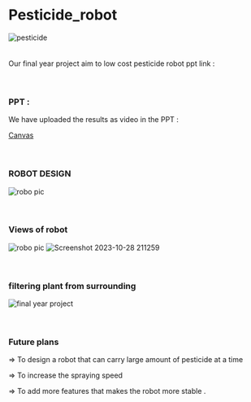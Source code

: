 # Pesticide_robot
![pesticide](https://github.com/Dhana-karthik/Pesticide_robot/assets/147986718/a338c3c5-492f-4b29-ab7d-265b970cc4e1)
<br><br><br>
Our final year project aim to low cost pesticide robot ppt link :
<br><br><br>
### PPT :

We have uploaded the results as video in the PPT : 

<a href="https://www.canva.com/design/DAFyj_LkiyY/oC2Wj-Psn2OYXDa8Oe226g/edit"> Canvas </a>
<br><br><br>
### ROBOT DESIGN

![robo pic](https://github.com/Dhana-karthik/Pesticide_robot/assets/147986718/64c2883a-4942-4bb7-9540-65aeae4f6566)
<br><br><br>
### Views of robot

![robo pic](https://github.com/Dhana-karthik/Pesticide_robot/assets/147986718/0a567d9f-693b-4e90-9d6b-61a4d1144c68)
![Screenshot 2023-10-28 211259](https://github.com/Dhana-karthik/Pesticide_robot/assets/147986718/c6e3b2a8-cf3e-4af0-95d8-e0fb364ff158)
<br><br><br>
### filtering plant from surrounding

![final year project ](https://github.com/Dhana-karthik/Pesticide_robot/assets/147986718/3dcb7f9b-3391-46be-a69b-bf116330cdad)
<br><br><br>
### Future plans 

=> To design a robot that can carry large amount of pesticide at a time 

=> To increase the spraying speed

=> To add more features that makes the robot more stable . 
